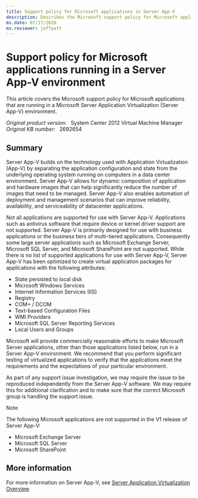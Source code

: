 ```yaml
---
title: Support policy for Microsoft applications in Server App-V
description: Describes the Microsoft support policy for Microsoft applications that are running in a Microsoft Server Application Virtualization (Server App-V) environment
ms.date: 07/17/2020
ms.reviewer: jeffpatt
---
```

# Support policy for Microsoft applications running in a Server App-V environment

This article covers the Microsoft support policy for Microsoft applications that are running in a Microsoft Server Application Virtualization (Server App-V) environment.

_Original product version:_ &nbsp; System Center 2012 Virtual Machine Manager  
_Original KB number:_ &nbsp; 2692654

## Summary

Server App-V builds on the technology used with Application Virtualization (App-V) by separating the application configuration and state from the underlying operating system running on computers in a data center environment. Server App-V allows for dynamic composition of application and hardware images that can help significantly reduce the number of images that need to be managed. Server App-V also enables automation of deployment and management scenarios that can improve reliability, availability, and serviceability of datacenter applications.

Not all applications are supported for use with Server App-V. Applications such as antivirus software that require device or kernel driver support are not supported. Server App-V is primarily designed for use with business applications or the business tiers of multi-tiered applications. Consequently some large server applications such as Microsoft Exchange Server, Microsoft SQL Server, and Microsoft SharePoint are not supported. While there is no list of supported applications for use with Server App-V, Server App-V has been optimized to create virtual application packages for applications with the following attributes:

- State persisted to local disk
- Microsoft Windows Services
- Internet Information Services (IIS)
- Registry
- COM+ / DCOM
- Text-based Configuration Files
- WMI Providers
- Microsoft SQL Server Reporting Services
- Local Users and Groups

Microsoft will provide commercially reasonable efforts to make Microsoft Server applications, other than those applications listed below, run in a Server App-V environment. We recommend that you perform significant testing of virtualized applications to verify that the applications meet the requirements and the expectations of your particular environment.

As part of any support issue investigation, we may require the issue to be reproduced independently from the Server App-V software. We may require this for additional clarification and to make sure that the correct Microsoft group is handling the support issue.

> [!NOTE]
> The following Microsoft applications are not supported in the V1 release of Server App-V:
>
> - Microsoft Exchange Server
> - Microsoft SQL Server
> - Microsoft SharePoint

## More information

For more information on Server App-V, see [Server Application Virtualization Overview](/previous-versions/system-center/system-center-2012-R2/gg703262(v=sc.12)?redirectedfrom=MSDN)
